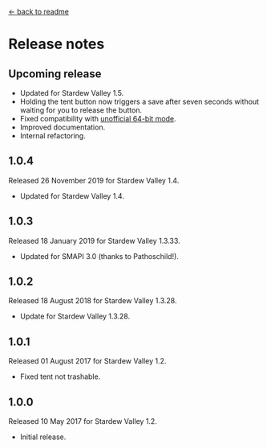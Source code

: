 ﻿﻿[← back to readme](README.md)

# Release notes
## Upcoming release
* Updated for Stardew Valley 1.5.
* Holding the tent button now triggers a save after seven seconds without waiting for you to release the button.
* Fixed compatibility with [unofficial 64-bit mode](https://stardewvalleywiki.com/Modding:Migrate_to_64-bit_on_Windows).
* Improved documentation.
* Internal refactoring.

## 1.0.4
Released 26 November 2019 for Stardew Valley 1.4.

* Updated for Stardew Valley 1.4.

## 1.0.3
Released 18 January 2019 for Stardew Valley 1.3.33.

* Updated for SMAPI 3.0 (thanks to Pathoschild!).

## 1.0.2
Released 18 August 2018 for Stardew Valley 1.3.28.

* Update for Stardew Valley 1.3.28.

## 1.0.1
Released 01 August 2017 for Stardew Valley 1.2.

* Fixed tent not trashable.

## 1.0.0
Released 10 May 2017 for Stardew Valley 1.2.

* Initial release.
